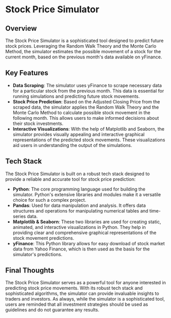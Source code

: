 # Stock Price Simulator

## Overview
The Stock Price Simulator is a sophisticated tool designed to predict future stock prices. Leveraging the Random Walk Theory and the Monte Carlo Method, the simulator estimates the possible movement of a stock for the current month, based on the previous month's data available on yFinance. 

## Key Features

- **Data Scraping**: The simulator uses yFinance to scrape necessary data for a particular stock from the previous month. This data is essential for running simulations and predicting future stock movements.
- **Stock Price Prediction**: Based on the Adjusted Closing Price from the scraped data, the simulator applies the Random Walk Theory and the Monte Carlo Method to calculate possible stock movement in the following month. This allows users to make informed decisions about their stock investments.
- **Interactive Visualizations**: With the help of Matplotlib and Seaborn, the simulator provides visually appealing and interactive graphical representations of the predicted stock movements. These visualizations aid users in understanding the output of the simulations.

## Tech Stack
The Stock Price Simulator is built on a robust tech stack designed to provide a reliable and accurate tool for stock price prediction:

- **Python**: The core programming language used for building the simulator. Python's extensive libraries and modules make it a versatile choice for such a complex project.
- **Pandas**: Used for data manipulation and analysis. It offers data structures and operations for manipulating numerical tables and time-series data.
- **Matplotlib & Seaborn**: These two libraries are used for creating static, animated, and interactive visualizations in Python. They help in providing clear and comprehensive graphical representations of the stock movement predictions.
- **yFinance**: This Python library allows for easy download of stock market data from Yahoo Finance, which is then used as the basis for the simulator's predictions.

## Final Thoughts
The Stock Price Simulator serves as a powerful tool for anyone interested in predicting stock price movements. With its robust tech stack and sophisticated algorithms, the simulator can provide invaluable insights to traders and investors. As always, while the simulator is a sophisticated tool, users are reminded that all investment strategies should be used as guidelines and do not guarantee any results.
